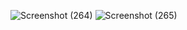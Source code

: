 ![Screenshot (264)](https://user-images.githubusercontent.com/54838331/66329164-44ab9480-e958-11e9-83f7-cb1cdcbb74bb.png)
![Screenshot (265)](https://user-images.githubusercontent.com/54838331/66329210-5725ce00-e958-11e9-9842-8903afff26f9.png)

